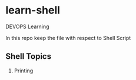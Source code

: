 # learn-shell
DEVOPS Learning

In this repo keep the file with respect to Shell Script

Shell Topics 
-------------
1. Printing